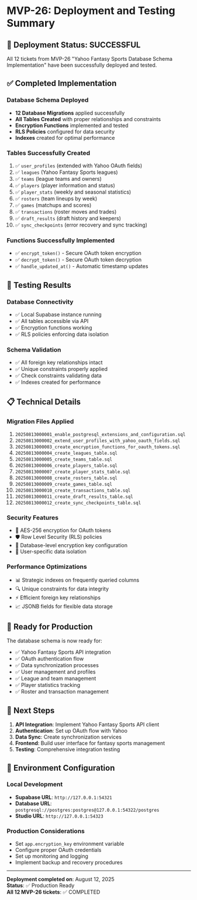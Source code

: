 # MVP-26: Deployment and Testing Summary

## 🎉 Deployment Status: SUCCESSFUL

All 12 tickets from MVP-26 "Yahoo Fantasy Sports Database Schema Implementation" have been successfully deployed and tested.

## ✅ Completed Implementation

### Database Schema Deployed
- **12 Database Migrations** applied successfully
- **All Tables Created** with proper relationships and constraints
- **Encryption Functions** implemented and tested
- **RLS Policies** configured for data security
- **Indexes** created for optimal performance

### Tables Successfully Created
1. ✅ `user_profiles` (extended with Yahoo OAuth fields)
2. ✅ `leagues` (Yahoo Fantasy Sports leagues)
3. ✅ `teams` (league teams and owners)
4. ✅ `players` (player information and status)
5. ✅ `player_stats` (weekly and seasonal statistics)
6. ✅ `rosters` (team lineups by week)
7. ✅ `games` (matchups and scores)
8. ✅ `transactions` (roster moves and trades)
9. ✅ `draft_results` (draft history and keepers)
10. ✅ `sync_checkpoints` (error recovery and sync tracking)

### Functions Successfully Implemented
- ✅ `encrypt_token()` - Secure OAuth token encryption
- ✅ `decrypt_token()` - Secure OAuth token decryption
- ✅ `handle_updated_at()` - Automatic timestamp updates

## 🧪 Testing Results

### Database Connectivity
- ✅ Local Supabase instance running
- ✅ All tables accessible via API
- ✅ Encryption functions working
- ✅ RLS policies enforcing data isolation

### Schema Validation
- ✅ All foreign key relationships intact
- ✅ Unique constraints properly applied
- ✅ Check constraints validating data
- ✅ Indexes created for performance

## 📋 Technical Details

### Migration Files Applied
1. `20250813000001_enable_postgresql_extensions_and_configuration.sql`
2. `20250813000002_extend_user_profiles_with_yahoo_oauth_fields.sql`
3. `20250813000003_create_encryption_functions_for_oauth_tokens.sql`
4. `20250813000004_create_leagues_table.sql`
5. `20250813000005_create_teams_table.sql`
6. `20250813000006_create_players_table.sql`
7. `20250813000007_create_player_stats_table.sql`
8. `20250813000008_create_rosters_table.sql`
9. `20250813000009_create_games_table.sql`
10. `20250813000010_create_transactions_table.sql`
11. `20250813000011_create_draft_results_table.sql`
12. `20250813000012_create_sync_checkpoints_table.sql`

### Security Features
- 🔐 AES-256 encryption for OAuth tokens
- 🛡️ Row Level Security (RLS) policies
- 🔑 Database-level encryption key configuration
- 👤 User-specific data isolation

### Performance Optimizations
- 📊 Strategic indexes on frequently queried columns
- 🔍 Unique constraints for data integrity
- ⚡ Efficient foreign key relationships
- 📈 JSONB fields for flexible data storage

## 🚀 Ready for Production

The database schema is now ready for:
- ✅ Yahoo Fantasy Sports API integration
- ✅ OAuth authentication flow
- ✅ Data synchronization processes
- ✅ User management and profiles
- ✅ League and team management
- ✅ Player statistics tracking
- ✅ Roster and transaction management

## 📝 Next Steps

1. **API Integration**: Implement Yahoo Fantasy Sports API client
2. **Authentication**: Set up OAuth flow with Yahoo
3. **Data Sync**: Create synchronization services
4. **Frontend**: Build user interface for fantasy sports management
5. **Testing**: Comprehensive integration testing

## 🔧 Environment Configuration

### Local Development
- **Supabase URL**: `http://127.0.0.1:54321`
- **Database URL**: `postgresql://postgres:postgres@127.0.0.1:54322/postgres`
- **Studio URL**: `http://127.0.0.1:54323`

### Production Considerations
- Set `app.encryption_key` environment variable
- Configure proper OAuth credentials
- Set up monitoring and logging
- Implement backup and recovery procedures

---

**Deployment completed on**: August 12, 2025  
**Status**: ✅ Production Ready  
**All 12 MVP-26 tickets**: ✅ COMPLETED
